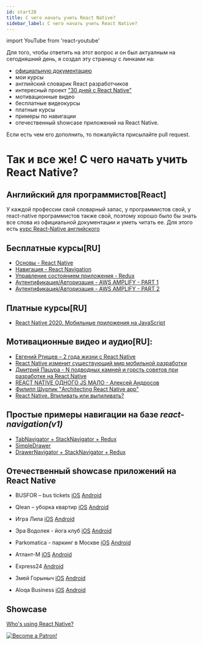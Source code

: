 ```yaml
---
id: start28
title: C чего начать учить React Native?
sidebar_label: C чего начать учить React Native?
---
```


import YouTube from 'react-youtube'

Для того, чтобы ответить на этот вопрос и он был актуалным на сегодняшний день, я создал эту страницу c линками на:

<YouTube videoId='o8H-jcFtm5Q' />

- [официальную документацию](https://facebook.github.io/react-native/docs/getting-started.html)
- мои курсы
- английский словарик React разработчиков
- интересный проект ["30 дней с React Native"](https://github.com/fangwei716/30-days-of-react-native)
- мотивационные видео
- бесплатные видеокурсы
- платные курсы
- примеры по навигации
- отечественный showcase приложений на React Native.

Если есть чем его дополнить, то пожалуйста присылайте pull request.

# Так и все же! С чего начать учить React Native?

## Английский для программистов[React]

У каждой профессии свой словарный запас, у программистов свой, у react-native программистов также свой, поэтому хорошо было бы знать все слова из официальной документации и уметь читать ее. Для этого есть [курс React-Native английского](https://www.memrise.com/course/1450006/react-react-native/)

## Бесплатные курсы[RU]

- [Основы - React Native](https://github.com/react-native-village/react-native-init/tree/master/stargate)
- [Навигация - React Navigation](https://github.com/react-native-village/react-native-init/tree/master/stargate1)
- [Управление состоянием приложения - Redux](https://github.com/react-native-village/react-native-init/tree/master/stargate2)
- [Аутентификация/Авторизация - AWS AMPLIFY - PART 1](https://youtu.be/9uOGS7Pw1fo)
- [Аутентификация/Авторизация - AWS AMPLIFY - PART 2](https://www.youtube.com/watch?v=CM_M5cNLmK4)

## Платные курсы[RU]

- [React Native 2020. Мобильные приложения на JavaScript](https://www.udemy.com/course/react-native-complete-guide/)

## Мотивационные видео и аудио[RU]:

- [Евгений Ртищев – 2 года жизни с React Native](https://youtu.be/t8EkRQn_MVk)
- [React Native изменит существующий мир мобильной разработки](https://www.youtube.com/watch?v=Fdi6YcmBVG8&t=9s)
- [Дмитрий Пацура - N подводных камней и горсть советов при разработке на React Native](https://youtu.be/qehnKIu30mY)
- [REACT NATIVE ОДНОГО JS МАЛО - Алексей Андросов](https://www.youtube.com/watch?v=RwTmWpZ0MyA)
- [Филипп Шурпик "Architecting React Native app"](https://www.youtube.com/watch?v=3MmwAW1VnGo)
- [React Native. Впиливать или выпиливать?](https://androiddev.apptractor.ru/android-dev-podkast-70/)

## Простые примеры навигации на базе _react-navigation(v1)_

- [TabNavigator + StackNavigator + Redux](https://github.com/react-native-village/TabStackNavigatorRedux)
- [SimpleDrawer](https://github.com/react-native-village/SimpleDrawer)
- [DrawerNavigator + StackNavigator + Redux](https://github.com/react-native-village/DrawerStackNavigatorRedux)

## Отечественный showcase приложений на React Native

- BUSFOR – bus tickets [iOS](https://itunes.apple.com/app/busfor-bilety-na-avtobusy/id1029817513?ls=1&mt=8) [Android](https://play.google.com/store/apps/details?id=com.busfor.Busfor)

- Qlean – уборка квартир [iOS](https://itunes.apple.com/app/id1011771034?mt=8) [Android](https://play.google.com/store/apps/details?id=com.qlean.qlean)

- Игра Лила [iOS](https://itunes.apple.com/ru/app/дхарма/id1296604457?mt=8) [Android](https://play.google.com/store/apps/details?id=com.dharma)

- Эра Водолея - йога клуб [iOS](https://itunes.apple.com/app/id1313316908) [Android](https://play.google.com/store/apps/details?id=com.aquarianage)

- Parkomatica - паркинг в Москве [iOS](https://itunes.apple.com/us/app/parkomatica-moscow-parking/id1268850750?mt=8) [Android](https://play.google.com/store/apps/details?id=ru.parkomatica&hl=ru)

- Атлант-М [iOS](https://itunes.apple.com/ru/app/атлант-м/id515931794?mt=8) [Android](https://play.google.com/store/apps/details?id=com.atlantm&hl=ru)

- Express24 [Android](https://play.google.com/store/apps/details?id=com.uznewmax.theflash)

- Змей Горыныч [iOS](https://itunes.apple.com/ru/app/%D0%B0%D0%B7%D1%81-%D0%B7%D0%BC%D0%B5%D0%B9%D0%B3%D0%BE%D1%80%D1%8B%D0%BD%D1%8B%D1%87/id1378411298?l=ru&ls=1&mt=8) [Android](https://play.google.com/store/apps/details?id=com.gorynichthedragon.app)

- Aloqa Business [iOS](https://apps.apple.com/ru/app/aloqa-business/id1491490888) [Android](https://play.google.com/store/apps/details?id=uz.aloqa.business&hl=ru)

## Showcase

[Who's using React Native?](https://reactnative.dev/showcase)

[![Become a Patron!](/img/logo/patreon.png)](https://www.patreon.com/bePatron?u=31769291)
